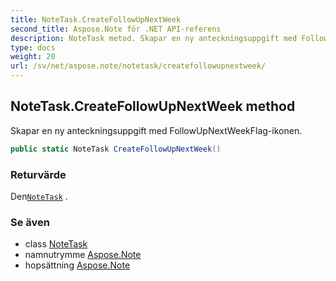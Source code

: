 ```yaml
---
title: NoteTask.CreateFollowUpNextWeek
second_title: Aspose.Note för .NET API-referens
description: NoteTask metod. Skapar en ny anteckningsuppgift med FollowUpNextWeekFlagikonen.
type: docs
weight: 20
url: /sv/net/aspose.note/notetask/createfollowupnextweek/
---
```

## NoteTask.CreateFollowUpNextWeek method

Skapar en ny anteckningsuppgift med FollowUpNextWeekFlag-ikonen.

```csharp
public static NoteTask CreateFollowUpNextWeek()
```

### Returvärde

Den[`NoteTask`](../) .

### Se även

* class [NoteTask](../)
* namnutrymme [Aspose.Note](../../notetask/)
* hopsättning [Aspose.Note](../../../)


